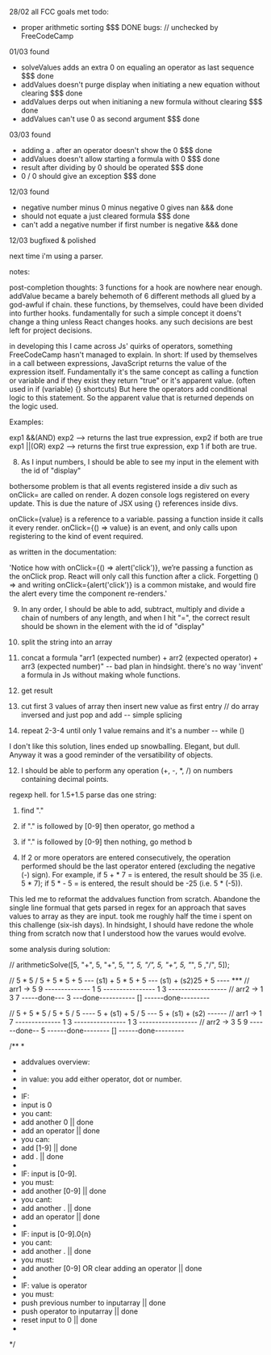 

28/02 all FCC goals met
todo:
* proper arithmetic sorting $$$ DONE
bugs: // unchecked by FreeCodeCamp

01/03 found
* solveValues adds an extra 0 on equaling an operator as last sequence $$$ done
* addValues doesn't purge display when initiating a new equation without clearing $$$ done
* addValues derps out when initianing a new formula without clearing $$$ done
* addValues can't use 0 as second argument $$$ done

03/03 found 
* adding a . after an operator doesn't show the 0 $$$ done
* addValues doesn't allow starting a formula with 0 $$$ done
* result after dividing by 0 should be operated $$$ done
* 0 / 0 should give an exception $$$ done

12/03 found
* negative number minus 0 minus negative 0 gives nan &&& done
* should not equate a just cleared formula $$$ done
* can't add a negative number if first number is negative &&& done

12/03 bugfixed & polished

next time i'm using a parser.


notes:

post-completion thoughts:
3 functions for a hook are nowhere near enough. addValue became a barely behemoth of 6 different
methods all glued by a god-awful if chain.
these functions, by themselves, could have been divided into further hooks. fundamentally for
such a simple concept it doens't change a thing unless React changes hooks. any such decisions
are best left for project decisions.

in developing this I came across Js' quirks of operators, something FreeCodeCamp hasn't  managed to
explain. In short:
If used by themselves in a call between expressions, JavaScript returns the value of the 
expression itself.
Fundamentally it's the same concept as calling a function or variable and if they exist
they return "true" or it's apparent value. (often used in if (variable) {} shortcuts)
But here the operators add conditional logic to this statement. So the apparent value that
is returned depends on the logic used.

Examples:

exp1 &&(AND) exp2 --> returns the last true expression, exp2 if both are true
exp1 ||(OR) exp2 --> returns the first true expression, exp 1 if both are true.

8. As I input numbers, I should be able to see my input in the element with the id of "display"

bothersome problem is that all events registered inside a div such as onClick= 
are called on render. A dozen console logs registered on every update. This is due the
nature of JSX using {} references inside divs.

onClick={value} is a reference to a variable. passing a function inside it calls it every render.
onClick={() => value} is an event, and only calls upon registering to the kind of event required.

as written in the documentation:

'Notice how with onClick={() => alert('click')}, we’re passing a function as the onClick prop.
React will only call this function after a click. 
Forgetting () => and writing onClick={alert('click')} is a common mistake, 
and would fire the alert every time the component re-renders.'

9. In any order, I should be able to add, subtract, multiply and divide a chain of numbers of any length, 
and when I hit "=", the correct result should be shown in the element with the id of "display"

1. split the string into an array
2. concat a formula "arr1 (expected number) + arr2 (expected operator) + arr3 (expected number)"
-- bad plan in hindsight. there's no way 'invent' a formula in Js without making whole functions.
3. get result
4. cut first 3 values of array then insert new value as first entry // do array inversed and just pop and add
-- simple splicing
5. repeat 2-3-4 until only 1 value remains and it's a number
-- while ()

I don't like this solution, lines ended up snowballing. Elegant, but dull.
Anyway it was a good reminder of the versatibility of objects.

12. I should be able to perform any operation (+, -, *, /) on numbers containing decimal points.

regexp hell.
for 1.5+1.5 parse das one string:
1. find "."
2. if "." is followed by [0-9] then operator, go method a
3. if "." is followed by [0-9] then nothing, go method b

13. If 2 or more operators are entered consecutively, the operation performed should be the last operator entered
(excluding the negative (-) sign). For example, if 5 + * 7 = is entered, the result should be 35 (i.e. 5 * 7);
if 5 * - 5 = is entered, the result should be -25 (i.e. 5 * (-5)).

This led me to reformat the addvalues function from scratch. Abandone the single line formual 
that gets parsed in regex for an approach that saves values to array as they are input.
took me roughly half the time i spent on this challenge (six-ish days). 
In hindsight, I should have redone the whole thing from scratch now that I understood how the
varues would evolve.



some analysis during solution:

// arithmeticSolve([5, "+", 5, "+", 5, "*", 5, "/", 5, "+", 5, "*", 5 ,"/", 5]);  

// 5 * 5 / 5 + 5 * 5 + 5  --- (s1) + 5 * 5 + 5 --- (s1) + (s2)25 + 5 ---- ***
// arr1 -> 5 9 -------------- 1 5 ---------------- 1 3 ------------------
// arr2 -> 1 3 7 -----done--- 3 ---done----------- [] ------done---------

// 5 + 5 * 5 / 5 + 5 / 5 ---- 5 + (s1) + 5 / 5 --- 5 + (s1) + (s2) ------
// arr1 -> 1 7 -------------- 1 3 ---------------- 1 3 ------------------
// arr2 -> 3 5 9 ------done-- 5 ------done-------- [] ------done---------


/**
 * 
 * addvalues overview:
 * 
 * in value: you add either operator, dot or number.
 * 
 * IF:
 * input is 0
 * you cant:
 * add another 0 || done
 * add an operator || done
 * you can:
 * add [1-9] || done
 * add . || done
 * 
 * IF: input is [0-9].
 * you must:
 * add another [0-9] || done
 * you cant:
 * add another . || done
 * add an operator || done
 * 
 * IF: input is [0-9].0{n}
 * you cant:
 * add another .  || done
 * you must:
 * add another [0-9] OR clear adding an operator   || done
 * 
 * IF: value is operator
 * you must:
 * push previous number to inputarray  || done
 * push operator to inputarray  || done
 * reset input to 0  || done
 *

*/